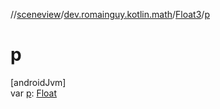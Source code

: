 //[sceneview](../../../index.md)/[dev.romainguy.kotlin.math](../index.md)/[Float3](index.md)/[p](p.md)

# p

[androidJvm]\
var [p](p.md): [Float](https://kotlinlang.org/api/latest/jvm/stdlib/kotlin/-float/index.html)
